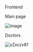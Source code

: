 Frontend


Main page

![image](https://github.com/user-attachments/assets/640d51dc-c7e2-4e4b-b97b-0452e51322d0)


Doctors

![xZxczv81](https://github.com/user-attachments/assets/a1526991-de7a-462c-ba6e-e6233fc46485)


